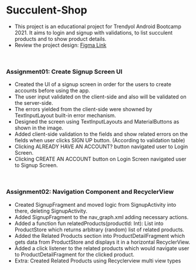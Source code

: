 # Succulent-Shop
- This project is an educational project for Trendyol Android Bootcamp 2021. It aims to login and signup with validations, to list succulent products and to show product details.
- Review the project design: [Figma Link](https://www.figma.com/file/aKFn9Czmk2ms2hqp4sctcw/Succulent-Shop?node-id=0%3A1)
<br/>
<h3>Assignment01: Create Signup Screen UI</h3>
    
- Created the UI of a signup screen in order for the users to create accounts before using the app.<br/>       
- The user input validated on the client-side and also will be validated on the server-side.<br/>
- The errors yielded from the client-side were showned by TextInputLayout built-in error mechanism.<br/>
- Designed the screen using TextInputLayouts and MaterialButtons as shown in the image.<br/>
- Added client-side validation to the fields and show related errors on the fields when user clicks SIGN UP button. (According to validation table)<br/>
- Clicking ALREADY HAVE AN ACCOUNT? button navigated user to Login Screen.<br/>
- Clicking CREATE AN ACCOUNT button on Login Screen navigated user to Signup Screen.<br/>
<br/>
<h3>Assignment02: Navigation Component and RecyclerView</h3>
     
- Created SignupFragment and moved logic from SignupActivity into there, deleting SignupActivity.<br/>  
- Added SignupFragment to the nav_graph.xml adding necessary actions.<br/>
- Added a function fun relatedProducts(productId: Int): List<Product> into ProductStore which returns arbitrary (random) list of related products.<br/>
- Added the Related Products section into ProductDetailFragment which gets data from ProductStore and displays it in a horizontal RecyclerView.<br/>
- Added a click listener to the related products which would navigate user to ProductDetailFragment for the clicked product.<br/>
- Extra: Created Related Products using Recyclerview multi view types



